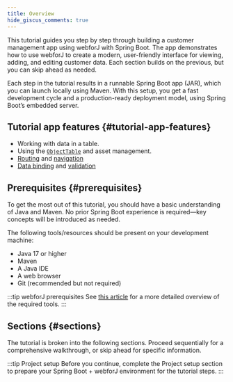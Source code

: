 ```yaml
---
title: Overview
hide_giscus_comments: true
---
```



This tutorial guides you step by step through building a customer management app using webforJ with Spring Boot. The app demonstrates how to use webforJ to create a modern, user-friendly interface for viewing, adding, and editing customer data. Each section builds on the previous, but you can skip ahead as needed.

Each step in the tutorial results in a runnable Spring Boot app (JAR), which you can launch locally using Maven. With this setup, you get a fast development cycle and a production-ready deployment model, using Spring Boot’s embedded server.

## Tutorial app features {#tutorial-app-features}

 - Working with data in a table.
 - Using the [`ObjectTable`](https://javadoc.io/doc/com.webforj/webforj-foundation/latest/com/webforj/environment/ObjectTable.html) and asset management.
 - [Routing](../../routing/overview) and [navigation](../../routing/route-navigation)
 - [Data binding](../../data-binding/overview) and [validation](../../data-binding/validation/overview)

## Prerequisites {#prerequisites}


To get the most out of this tutorial, you should have a basic understanding of Java and Maven. No prior Spring Boot experience is required—key concepts will be introduced as needed.

The following tools/resources should be present on your development machine:

<!-- vale off -->
- Java 17 or higher
- Maven
- A Java IDE
- A web browser
- Git (recommended but not required)
<!-- vale on -->

:::tip webforJ prerequisites
See [this article](../prerequisites) for a more detailed overview of the required tools.
:::

## Sections {#sections}

The tutorial is broken into the following sections. Proceed sequentially for a comprehensive walkthrough, or skip ahead for specific information.

:::tip Project setup
Before you continue, complete the Project setup section to prepare your Spring Boot + webforJ environment for the tutorial steps.
:::

<DocCardList className="topics-section" />